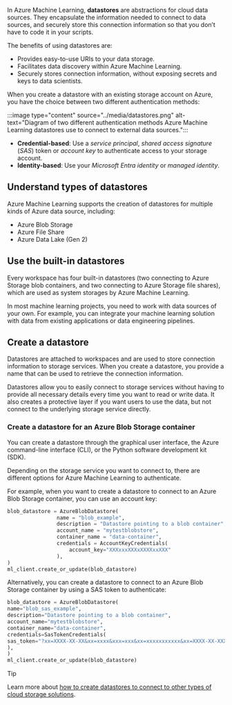 In Azure Machine Learning, **datastores** are abstractions for cloud data sources. They encapsulate the information needed to connect to data sources, and securely store this connection information so that you don’t have to code it in your scripts.

The benefits of using datastores are:

- Provides easy-to-use URIs to your data storage.
- Facilitates data discovery within Azure Machine Learning.
- Securely stores connection information, without exposing secrets and keys to data scientists.

When you create a datastore with an existing storage account on Azure, you have the choice between two different authentication methods:

:::image type="content" source="../media/datastores.png" alt-text="Diagram of two different authentication methods Azure Machine Learning datastores use to connect to external data sources.":::

- **Credential-based**: Use a *service principal*, *shared access signature* (*SAS*) token or *account key* to authenticate access to your storage account.
- **Identity-based**: Use your *Microsoft Entra identity* or *managed identity*.

## Understand types of datastores

Azure Machine Learning supports the creation of datastores for multiple kinds of Azure data source, including:

- Azure Blob Storage
- Azure File Share
- Azure Data Lake (Gen 2)

## Use the built-in datastores

Every workspace has four built-in datastores (two connecting to Azure Storage blob containers, and two connecting to Azure Storage file shares), which are used as system storages by Azure Machine Learning.

In most machine learning projects, you need to work with data sources of your own. For example, you can integrate your machine learning solution with data from existing applications or data engineering pipelines.

## Create a datastore

Datastores are attached to workspaces and are used to store connection information to storage services. When you create a datastore, you provide a name that can be used to retrieve the connection information.

Datastores allow you to easily connect to storage services without having to provide all necessary details every time you want to read or write data. It also creates a protective layer if you want users to use the data, but not connect to the underlying storage service directly.

### Create a datastore for an Azure Blob Storage container

You can create a datastore through the graphical user interface, the Azure command-line interface (CLI), or the Python software development kit (SDK).

Depending on the storage service you want to connect to, there are different options for Azure Machine Learning to authenticate.

For example, when you want to create a datastore to connect to an Azure Blob Storage container, you can use an account key:

```python
blob_datastore = AzureBlobDatastore(
    			name = "blob_example",
    			description = "Datastore pointing to a blob container",
    			account_name = "mytestblobstore",
    			container_name = "data-container",
    			credentials = AccountKeyCredentials(
        			account_key="XXXxxxXXXxXXXXxxXXX"
    			),
)
ml_client.create_or_update(blob_datastore)
```

Alternatively, you can create a datastore to connect to an Azure Blob Storage container by using a SAS token to authenticate:

```python
blob_datastore = AzureBlobDatastore(
name="blob_sas_example",
description="Datastore pointing to a blob container",
account_name="mytestblobstore",
container_name="data-container",
credentials=SasTokenCredentials(
sas_token="?xx=XXXX-XX-XX&xx=xxxx&xxx=xxx&xx=xxxxxxxxxxx&xx=XXXX-XX-XXXXX:XX:XXX&xx=XXXX-XX-XXXXX:XX:XXX&xxx=xxxxx&xxx=XXxXXXxxxxxXXXXXXXxXxxxXXXXXxxXXXXXxXXXXxXXXxXXxXX"
),
)
ml_client.create_or_update(blob_datastore)
```

> [!Tip]
> Learn more about [how to create datastores to connect to other types of cloud storage solutions](/azure/machine-learning/how-to-datastore?azure-portal=true).
